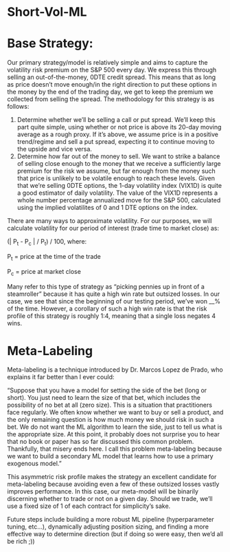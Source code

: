 # Short-Vol-ML

# Base Strategy:

Our primary strategy/model is relatively simple and aims to capture the volatility risk premium on the S&P 500 every day. We express this through selling an out-of-the-money, 0DTE credit spread. This means that as long as price doesn’t move enough/in the right direction to put these options in the money by the end of the trading day, we get to keep the premium we collected from selling the spread. The methodology for this strategy is as follows:

1. Determine whether we’ll be selling a call or put spread. We’ll keep this part quite simple, using whether or not price is above its 20-day moving average as a rough proxy. If it’s above, we assume price is in a positive trend/regime and sell a put spread, expecting it to continue moving to the upside and vice versa. 
2. Determine how far out of the money to sell. We want to strike a balance of selling close enough to the money that we receive a sufficiently large premium for the risk we assume, but far enough from the money such that price is unlikely to be volatile enough to reach these levels. Given that we’re selling 0DTE options, the 1-day volatility index (VIX1D) is quite a good estimator of daily volatility. The value of the VIX1D represents a whole number percentage annualized move for the S&P 500, calculated using the implied volatilites of 0 and 1 DTE options on the index.

 There are many ways to approximate volatility. For our purposes, we will calculate volatility for our period of interest (trade time to market close) as:
   
   (| P<sub>t</sub> - P<sub>c</sub> | / P<sub>t</sub>) / 100, where:
   
   P<sub>t</sub> = price at the time of the trade
 
   P<sub>c</sub> = price at market close


Many refer to this type of strategy as  “picking pennies up in front of a steamroller” because it has quite a high win rate but outsized losses. In our case, we see that since the beginning of our testing period, we’ve won __% of the time. However, a corollary of such a high win rate is that the risk profile of this strategy is roughly 1:4, meaning that a single loss negates 4 wins. 

# Meta-Labeling

Meta-labeling is a technique introduced by Dr. Marcos Lopez de Prado, who explains it far better than I ever could:

“Suppose that you have a model for setting the side of the bet (long or short). You just need to learn the size of that bet, which includes the possibility of no bet at all (zero size). This is a situation that practitioners face regularly. We often know whether we want to buy or sell a product, and the only remaining question is how much money we should risk in such a bet. We do not want the ML algorithm to learn the side, just to tell us what is the appropriate size. At this point, it probably does not surprise you to hear that no book or paper has so far discussed this common problem. Thankfully, that misery ends here. I call this problem meta-labeling because we want to build a secondary ML model that learns how to use a primary exogenous model.”

This asymmetric risk profile makes the strategy an excellent candidate for meta-labeling because avoiding even a few of these outsized losses vastly improves performance. In this case, our meta-model will be binarily discerning whether to trade or not on a given day. Should we trade, we’ll use a fixed size of 1 of each contract for simplicity’s sake.

Future steps include building a more robust ML pipeline (hyperparameter tuning, etc…), dynamically adjusting position sizing, and finding a more effective way to determine direction (but if doing so were easy, then we’d all be rich ;))
